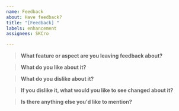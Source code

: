 ```yaml
---
name: Feedback
about: Have feedback?
title: "[Feedback] "
labels: enhancement
assignees: SKCro

---
```


> **What feature or aspect are you leaving feedback about?**


> **What do you like about it?**


> **What do you dislike about it?**


> **If you dislike it, what would you like to see changed about it?**


> **Is there anything else you'd like to mention?**
